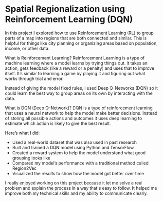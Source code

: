 # Spatial Regionalization using Reinforcement Learning (DQN)

In this project I explored how to use Reinforcement Learning (RL) to group parts of a map into regions that are both connected and similar. This is helpful for things like city planning or organizing areas based on population, income, or other data.

What is Reinforcement Learning?
Reinforcement Learning is a type of machine learning where a model learns by trying things out. It takes an action, gets feedback (like a reward or a penalty) and uses that to improve itself. It’s similar to learning a game by playing it and figuring out what works through trial and error.

Instead of giving the model fixed rules, I used Deep Q-Networks (DQN) so it could learn the best way to group areas on its own by interacting with the data.

What is DQN (Deep Q-Network)?
DQN is a type of reinforcement learning that uses a neural network to help the model make better decisions. Instead of storing all possible actions and outcomes it uses deep learning to estimate which action is likely to give the best result.

Here’s what I did:
 - Used a real-world dataset that was also used in past research
 - Built and trained a DQN model using Python and TensorFlow
 - Created a reward system to help the model understand what good grouping looks like
 - Compared my model’s performance with a traditional method called Region2Vec
 - Visualized the results to show how the model got better over time

I really enjoyed working on this project because it let me solve a real problem and explain the process in a way that's easy to follow. It helped me improve both my technical skills and my ability to communicate clearly. 
